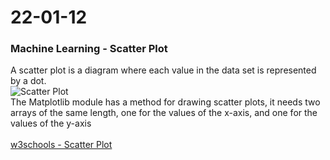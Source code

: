 22-01-12
===
### Machine Learning - Scatter Plot  
A scatter plot is a diagram where each value in the data set is represented by a dot.  
![Scatter Plot ](https://www.w3schools.com/python/img_scatterplot.png)  
The Matplotlib module has a method for drawing scatter plots, it needs two arrays of the same length, one for the values of the x-axis, and one for the values of the y-axis  
<br>
[w3schools - Scatter Plot](https://www.w3schools.com/python/python_ml_scatterplot.asp)  

